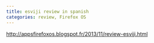 ```yaml
---
title: esviji review in spanish
categories: review, Firefox OS
---
```


http://appsfirefoxos.blogspot.fr/2013/11/review-esviji.html
